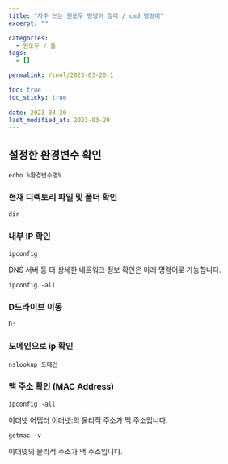```yaml
---
title: "자주 쓰는 윈도우 명령어 정리 / cmd 명령어"
excerpt: ""

categories:
  - 윈도우 / 툴
tags:
  - []

permalink: /tool/2023-03-20-1

toc: true
toc_sticky: true
 
date: 2023-03-20
last_modified_at: 2023-03-20
---
```


## 설정한 환경변수 확인
```
echo %환경변수명%
```

### 현재 디렉토리 파일 및 폴더 확인
```
dir
```

### 내부 IP 확인
```
ipconfig
```
DNS 서버 등 더 상세한 네트워크 정보 확인은 아래 명령어로 가능합니다.
```
ipconfig -all
```

### D드라이브 이동
```
D:
```

### 도메인으로 ip 확인
```
nslookup 도메인
```

### 맥 주소 확인 (MAC Address)
```
ipconfig -all
```
이더넷 어댑터 이더넷:의 물리적 주소가 맥 주소입니다.
```
getmac -v
```
이더넷의 물리적 주소가 맥 주소입니다.